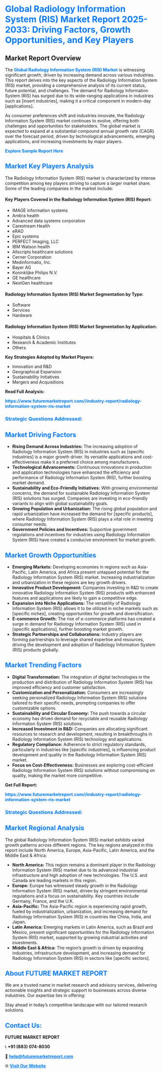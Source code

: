 <h1 style="color: #007BFF;">Global Radiology Information System (RIS) Market Report 2025-2033: Driving Factors, Growth Opportunities, and Key Players</h1>

<section id="overview">
<h2>Market Report Overview</h2>
<p>The <a href="https://www.futuremarketreport.com//industry-report/radiology-information-system-ris-market" style="color: #007BFF; text-decoration: none;"><strong>Global Radiology Information System (RIS) Market</strong></a> is witnessing significant growth, driven by increasing demand across various industries. This report delves into the key aspects of the Radiology Information System (RIS) market, providing a comprehensive analysis of its current status, future potential, and challenges. The demand for Radiology Information System (RIS) has surged due to its wide-ranging applications in industries such as [insert industries], making it a critical component in modern-day [applications].</p>
<p>As consumer preferences shift and industries innovate, the Radiology Information System (RIS) market continues to evolve, offering both challenges and opportunities for stakeholders. The global market is expected to expand at a substantial compound annual growth rate (CAGR) over the forecast period, driven by technological advancements, emerging applications, and increasing investments by major players.</p>
</section>

<section id="overview">
<p><a href="https://www.futuremarketreport.com//request-sample/reportId=62988" style="color: #007BFF; text-decoration: none;"><strong>Explore Sample Report Here</strong></a></p>
</section>

<section id="key-players">
<h2 style="color: #007BFF;">Market Key Players Analysis</h2>
<p>The Radiology Information System (RIS) market is characterized by intense competition among key players striving to capture a larger market share. Some of the leading companies in the market include:</p>
<h4>Key Players Covered in the Radiology Information System (RIS) Report:</h4>
<ul><li>IMAGE information systems</li><li>Ambra health</li><li>Advanced data systems corporation</li><li>Carestream Health</li><li>eRAD</li><li>Epic systems</li><li>PERFECT Imaging, LLC</li><li>IBM Watson health</li><li>Allscripts healthcare solutions</li><li>Cerner Corporation</li><li>Medinformatix, Inc.</li><li>Bayer AG</li><li>Koninklijke Philips N.V.</li><li>GE healthcare</li><li>NextGen healthcare</li></ul>
<h4>Radiology Information System (RIS) Market Segmentation by Type:</h4>
<ul><li>Software</li><li>Services</li><li>Hardware</li></ul>

<h4>Radiology Information System (RIS) Market Segmentation by Application:</h4>
<ul><li>Hospitals &amp; Clinics</li><li>Research &amp; Academic Institutes</li><li>Others</li></ul>
<p><strong>Key Strategies Adopted by Market Players:</strong></p>
<ul>
<li>Innovation and R&D</li>
<li>Geographical Expansion</li>
<li>Sustainability Initiatives</li>
<li>Mergers and Acquisitions</li>
</ul>
</section>

<section>
<p><strong>Read Full Analysis: </strong></p><a href="https://www.futuremarketreport.com//industry-report/radiology-information-system-ris-market" style="color: #007BFF; text-decoration: none;"><strong>https://www.futuremarketreport.com//industry-report/radiology-information-system-ris-market</strong></a>
<h3 style="color: #007BFF;">Strategic Questions Addressed:</h3>
</section>

<section id="driving-factors">
<h2 style="color: #007BFF;">Market Driving Factors</h2>
<ul>
<li><strong>Rising Demand Across Industries:</strong> The increasing adoption of Radiology Information System (RIS) in industries such as [specific industries] is a major growth driver. Its versatile applications and cost-effectiveness make it a preferred choice among manufacturers.</li>
<li><strong>Technological Advancements:</strong> Continuous innovations in production and application technologies have enhanced the efficiency and performance of Radiology Information System (RIS), further boosting market demand.</li>
<li><strong>Sustainability and Eco-Friendly Initiatives:</strong> With growing environmental concerns, the demand for sustainable Radiology Information System (RIS) solutions has surged. Companies are investing in eco-friendly variants to align with global sustainability goals.</li>
<li><strong>Growing Population and Urbanization:</strong> The rising global population and rapid urbanization have increased the demand for [specific products], where Radiology Information System (RIS) plays a vital role in meeting consumer needs.</li>
<li><strong>Government Policies and Incentives:</strong> Supportive government regulations and incentives for industries using Radiology Information System (RIS) have created a conducive environment for market growth.</li>
</ul>
</section>

<section id="growth-opportunities">
<h2 style="color: #007BFF;">Market Growth Opportunities</h2>
<ul>
<li><strong>Emerging Markets:</strong> Developing economies in regions such as Asia-Pacific, Latin America, and Africa present untapped potential for the Radiology Information System (RIS) market. Increasing industrialization and urbanization in these regions are key growth drivers.</li>
<li><strong>Innovative Product Development:</strong> Companies investing in R&D to create innovative Radiology Information System (RIS) products with enhanced features and applications are likely to gain a competitive edge.</li>
<li><strong>Expansion into Niche Applications:</strong> The versatility of Radiology Information System (RIS) allows it to be utilized in niche markets such as [specific niches], creating opportunities for growth and diversification.</li>
<li><strong>E-commerce Growth:</strong> The rise of e-commerce platforms has created a surge in demand for Radiology Information System (RIS) used in [specific applications], further boosting market growth.</li>
<li><strong>Strategic Partnerships and Collaborations:</strong> Industry players are forming partnerships to leverage shared expertise and resources, driving the development and adoption of Radiology Information System (RIS) products globally.</li>
</ul>
</section>

<section id="trending-factors">
<h2 style="color: #007BFF;">Market Trending Factors</h2>
<ul>
<li><strong>Digital Transformation:</strong> The integration of digital technologies in the production and distribution of Radiology Information System (RIS) has improved efficiency and customer satisfaction.</li>
<li><strong>Customization and Personalization:</strong> Consumers are increasingly seeking personalized Radiology Information System (RIS) solutions tailored to their specific needs, prompting companies to offer customizable options.</li>
<li><strong>Sustainability and Circular Economy:</strong> The push towards a circular economy has driven demand for recyclable and reusable Radiology Information System (RIS) solutions.</li>
<li><strong>Increased Investment in R&D:</strong> Companies are allocating significant resources to research and development, resulting in breakthroughs in Radiology Information System (RIS) technology and applications.</li>
<li><strong>Regulatory Compliance:</strong> Adherence to strict regulatory standards, particularly in industries like [specific industries], is influencing product development and quality in the Radiology Information System (RIS) market.</li>
<li><strong>Focus on Cost-Effectiveness:</strong> Businesses are exploring cost-efficient Radiology Information System (RIS) solutions without compromising on quality, making the market more competitive.</li>
</ul>
</section>

<section>
<p><strong>Get Full Report: </strong></p><a href="https://www.futuremarketreport.com//industry-report/radiology-information-system-ris-market" style="color: #007BFF; text-decoration: none;"><strong>https://www.futuremarketreport.com//industry-report/radiology-information-system-ris-market</strong></a>
<h3 style="color: #007BFF;">Strategic Questions Addressed:</h3>
</section>


<section id="regional-analysis">
<h2 style="color: #007BFF;">Market Regional Analysis</h2>
<p>The global Radiology Information System (RIS) market exhibits varied growth patterns across different regions. The key regions analyzed in this report include North America, Europe, Asia-Pacific, Latin America, and the Middle East & Africa:</p>
<ul>
<li><strong>North America:</strong> This region remains a dominant player in the Radiology Information System (RIS) market due to its advanced industrial infrastructure and high adoption of new technologies. The U.S. and Canada are leading markets in this region.</li>
<li><strong>Europe:</strong> Europe has witnessed steady growth in the Radiology Information System (RIS) market, driven by stringent environmental regulations and a focus on sustainability. Key countries include Germany, France, and the U.K.</li>
<li><strong>Asia-Pacific:</strong> The Asia-Pacific region is experiencing rapid growth, fueled by industrialization, urbanization, and increasing demand for Radiology Information System (RIS) in countries like China, India, and Japan.</li>
<li><strong>Latin America:</strong> Emerging markets in Latin America, such as Brazil and Mexico, present significant opportunities for the Radiology Information System (RIS) market, supported by growing industrial activities and investments.</li>
<li><strong>Middle East & Africa:</strong> The region’s growth is driven by expanding industries, infrastructure development, and increasing demand for Radiology Information System (RIS) in sectors like [specific sectors].</li>
</ul>
</section>

<footer>
<h2 style="color: #007BFF;">About FUTURE MARKET REPORT</h2>
<p>We are a trusted name in market research and advisory services, delivering actionable insights and strategic support to businesses across diverse industries. Our expertise lies in offering:</p>

<p>Stay ahead in today’s competitive landscape with our tailored research solutions.</p>

<h2 style="color: #007BFF;">Contact Us:</h2>
<p><strong>FUTURE MARKET REPORT</strong></p>
<p>📞 <strong>+91 (883) 074-8030</strong></p>
<p>📧 <strong><a href="mailto:help@futuremarketreport.com" style="color: #007BFF;">help@futuremarketreport.com</a></strong></p>
<p>🌐 <strong><a href="https://www.futuremarketreport.com/" style="color: #007BFF;">Visit Our Website</a></strong></p>
</footer>